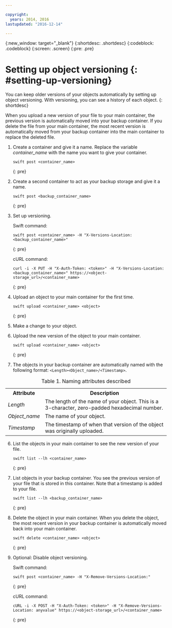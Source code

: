 ```yaml
---

copyright:
  years: 2014, 2016
lastupdated: "2016-12-14"

---
```

{:new_window: target="_blank"}
{:shortdesc: .shortdesc}
{:codeblock: .codeblock}
{:screen: .screen}
{:pre: .pre}


# Setting up object versioning {: #setting-up-versioning}

You can keep older versions of your objects automatically by setting up object versioning. With versioning, you can see a history of each object.
{: shortdesc}

When you upload a new version of your file to your main container, the previous version is automatically moved into your backup container. If you delete the file from your main container, the most recent version is automatically moved from your backup container into the main container to replace the deleted file.

1. Create a container and give it a name. Replace the variable *container_name* with the name you want to give your container.

    ```
    swift post <container_name>
    ```
    {: pre}

2. Create a second container to act as your backup storage and give it a name.

    ```
    swift post <backup_container_name>
    ```
    {: pre}

3. Set up versioning.

    Swift command:

    ```
    swift post <container_name> -H "X-Versions-Location: <backup_container_name>"
    ```
    {: pre}

    cURL command:

    ```
    curl -i -X PUT -H "X-Auth-Token: <token>" -H "X-Versions-Location:<backup_container_name>" https://<object-storage_url>/<container_name>
    ```
    {: pre}

4. Upload an object to your main container for the first time.

    ```
    swift upload <container_name> <object>
    ```
    {: pre}

5. Make a change to your object.

6. Upload the new version of the object to your main container.

    ```
    swift upload <container_name> <object>
    ```
    {: pre}

7.  The objects in your backup container are automatically named with the following format: `<Length><Object_name>/<Timestamp>`.
  <table>
  <caption> Table 1. Naming attributes described </caption>
    <tr>
      <th> Attribute </th>
      <th> Description </th>
    </tr>
    <tr>
      <td> <i> Length </i> </td>
      <td> The length of the name of your object. This is a 3-character, zero-padded hexadecimal number. </td>
    </tr>
    <tr>
      <td> <i> Object_name </i> </td>
      <td> The name of your object. </td>
    </tr>
    <tr>
      <td> <i> Timestamp </i> </td>
      <td> The timestamp of when that version of the object was originally uploaded. </td>
    </tr>
  </table>


6. List the objects in your main container to see the new version of your file.

    ```
    swift list --lh <container_name>
    ```
    {: pre}

7. List objects in your backup container. You see the previous version of your file that is stored in this container. Note that a timestamp is added to your file.

    ```
    swift list --lh <backup_container_name>
    ```
    {: pre}

8. Delete the object in your main container. When you delete the object, the most recent version in your backup container is automatically moved back into your main container.

    ```
    swift delete <container_name> <object>
    ```
    {: pre}

9. Optional: Disable object versioning.

    Swift command:

    ```
    swift post <container_name> -H "X-Remove-Versions-Location:"
    ```
    {: pre}

    cURL command:

    ```
    cURL -i -X POST -H "X-Auth-Token: <token>" -H "X-Remove-Versions-Location: anyvalue" https://<object-storage_url>/<container_name>
    ```
    {: pre}
